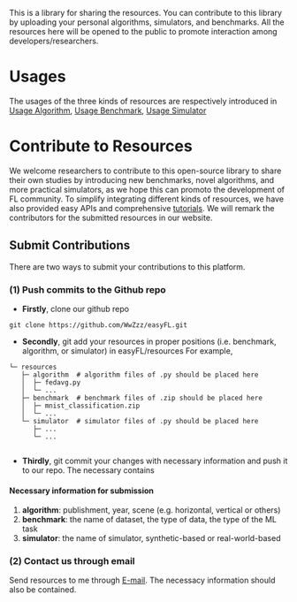 This is a library for sharing the resources. You can contribute to this library by 
uploading your personal algorithms, simulators, and benchmarks. All the resources here will
be opened to the public to promote interaction among developers/researchers.

# Usages
The usages of the three kinds of resources are respectively introduced in [Usage Algorithm](./algorithm/index.md), [Usage Benchmark](./benchmark/index.md), [Usage Simulator](./simulator/index.md)

# Contribute to Resources
We welcome researchers to contribute to this open-source library to share their own studies by introducing new benchmarks, novel algorithms, and more practical simulators, as we hope this can promoto the development of FL community.
To simplify integrating different kinds of resources, we have also provided easy APIs and comprehensive [tutorials](../Tutorials/index.md).
We will remark the contributors for the submitted resources in our website.

## Submit Contributions
There are two ways to submit your contributions to this platform.

### (1) Push commits to the Github repo
- **Firstly**, clone our github repo
```shell
git clone https://github.com/WwZzz/easyFL.git
```

- **Secondly**, git add your resources in proper positions (i.e. benchmark, algorithm, or simulator) in easyFL/resources
For example, 
```
└─ resources
   ├─ algorithm  # algorithm files of .py should be placed here
   │  ├─ fedavg.py  
   │  └─ ...
   ├─ benchmark  # benchmark files of .zip should be placed here
   │  ├─ mnist_classification.zip 
   │  └─ ...
   └─ simulator  # simulator files of .py should be placed here
      ├─ ...
      └─ ...
 
```

- **Thirdly**, git commit your changes with necessary information and push it to our repo. The necessary contains

#### Necessary information for submission
1. **algorithm**: publishment, year, scene (e.g. horizontal, vertical or others)
2. **benchmark**: the name of dataset, the type of data, the type of the ML task
3. **simulator**: the name of simulator, synthetic-based or real-world-based

### (2) Contact us through email
Send resources to me through [E-mail](../about.md). The necessacy information should also be contained.


